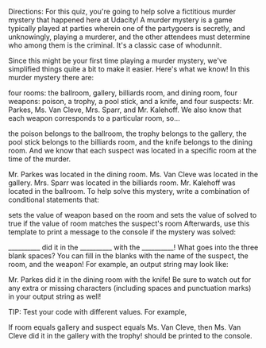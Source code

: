 Directions:
For this quiz, you're going to help solve a fictitious murder mystery that happened here at Udacity! A murder mystery is a game typically played at parties wherein one of the partygoers is secretly, and unknowingly, playing a murderer, and the other attendees must determine who among them is the criminal. It's a classic case of whodunnit.

Since this might be your first time playing a murder mystery, we've simplified things quite a bit to make it easier. Here's what we know! In this murder mystery there are:

four rooms: the ballroom, gallery, billiards room, and dining room,
four weapons: poison, a trophy, a pool stick, and a knife,
and four suspects: Mr. Parkes, Ms. Van Cleve, Mrs. Sparr, and Mr. Kalehoff.
We also know that each weapon corresponds to a particular room, so...

the poison belongs to the ballroom,
the trophy belongs to the gallery,
the pool stick belongs to the billiards room,
and the knife belongs to the dining room.
And we know that each suspect was located in a specific room at the time of the murder.

Mr. Parkes was located in the dining room.
Ms. Van Cleve was located in the gallery.
Mrs. Sparr was located in the billiards room.
Mr. Kalehoff was located in the ballroom.
To help solve this mystery, write a combination of conditional statements that:

sets the value of weapon based on the room and
sets the value of solved to true if the value of room matches the suspect's room
Afterwards, use this template to print a message to the console if the mystery was solved:

__________ did it in the __________ with the __________!
What goes into the three blank spaces? You can fill in the blanks with the name of the suspect, the room, and the weapon! For example, an output string may look like:

Mr. Parkes did it in the dining room with the knife!
Be sure to watch out for any extra or missing characters (including spaces and punctuation marks) in your output string as well!

TIP: Test your code with different values. For example,

If room equals gallery and suspect equals Ms. Van Cleve, then Ms. Van Cleve did it in the gallery with the trophy! should be printed to the console.